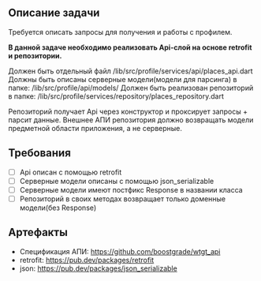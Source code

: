 ## Описание задачи

Требуется описать запросы для получения и работы с профилем.

**В данной задаче необходимо реализовать  Api-слой на основе retrofit и репозитории.**

Должен быть отдельный файл /lib/src/profile/services/api/places_api.dart
Должны быть описаны серверные модели(модели для парсинга) в папке: /lib/src/profile/api/models/
Должен быть реализован репозиторий в папке:
/lib/src/profile/services/repository/places_repository.dart

Репозиторий получает Api через конструктор и проксирует запросы + парсит данные. Внешнее АПИ репозитория должно возвращать модели предметной области приложения, а не серверные.


## Требования

* [ ] Api описан с помощью retrofit
* [ ] Серверные модели описаны с помощью json_serializable
* [ ] Серверные модели имеют постфикс Response в названии класса
* [ ] Репозиторий в своих методах возвращает только доменные модели(без Response)

## Артефакты

- Спецификация АПИ: https://github.com/boostgrade/wtgt_api
- retrofit: https://pub.dev/packages/retrofit
- json: https://pub.dev/packages/json_serializable

 
